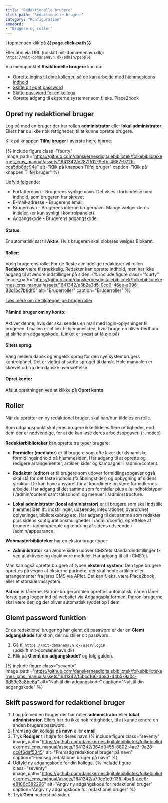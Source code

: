 ```yaml
---
title: "Redaktionelle brugere"
click-path: "Redaktionelle brugere"
category: "Konfiguration"
emneord: 
- "Brugere og roller"
---
```

I topmenuen klik på **{{ page.click-path }}**

Eller åbn via URL (udskift mit-domænenavn.dk):\
`https://mit-domænenavn.dk/admin/people`

Via menupunktet **Reaktionelle brugere** kan du:
- [Oprette logins til dine kolleger, så de kan arbejde med hjemmesidens indhold](https://www.folkebibliotekernescms.dk/main/konfiguration/personer/#opret-ny-redaktionel-bruger)
- [Skifte dit eget password](https://www.folkebibliotekernescms.dk/main/konfiguration/personer/#glemt-password-funktion)
- [Skifte password for en kollega](https://www.folkebibliotekernescms.dk/main/konfiguration/personer/#skift-password-for-redaktionel-bruger)
- Oprette adgang til eksterne systemer som f. eks. Place2book 

## Opret ny redaktionel bruger

Log på med en bruger der har rollen **administrator** eller **lokal administrator**. Ellers har du ikke nok rettigheder, til at kunne oprette brugere.

Klik på knappen **Tilføj bruger** i øverste højre hjørne.

{% include figure class="fourty" image_path="https://github.com/danskernesdigitalebibliotek/folkebibliotekernes_cms_manual/assets/1641342/e287f512-9efb-4687-972b-cca5db8dc94e" alt="Klik på knappen Tilføj bruger" caption="Klik på knappen Tilføj bruger" %}

Udfyld følgende:

+ Forfatternavn - Brugerens synlige navn. Det vises i forbindelse med indhold, som brugeren har skrevet
+ E-mail-adresse -  Brugerens email.
+ Brugernavn - Brugerens interne brugernavn. Mange vælger deres initialer. (er kun synligt i kontrolpanelet).
+ Adgangskode - Brugerens adgangskode.

#### Status:
Er automatisk sat til **Aktiv**. Hvis brugeren skal blokeres vælges Blokeret.

#### Roller:
Vælg brugerens rolle. For de fleste almindelige redaktører vil rollen **Redaktør** være tilstrækkelig. Redaktør kan oprette indhold, men har ikke adgang til at ændre indstillinger på siden.
{% include figure class="fourty" image_path="https://github.com/danskernesdigitalebibliotek/folkebibliotekernes_cms_manual/assets/1641342/e3b2a3d5-0cd0-46ee-a096-83d1bc7b8df0" alt="Brugerroller" caption="Brugerroller" %}

[Læs mere om de tilgængelige brugerroller](https://www.folkebibliotekernescms.dk/main/konfiguration/personer/#roller-1)

#### Påmind bruger om ny konto:
Aktiver denne, hvis der skal sendes en mail med login-oplysninger til brugeren. I mailen er et link til hjemmesiden, hvor brugeren bliver bedt om at skifte sin adgangskode. (Linket er svært at få øje på)

#### Sitets sprog:
Vælg mellem dansk og engelsk sprog for den nye systembrugers kontrolpanel. Det er vigtigt at sætte sproget til dansk. Hele manualen er skrevet ud fra den danske oversættelse.

#### Opret konto:
Afslut opretningen ved at klikke på **Opret konto**

## Roller

Når du opretter en ny redaktionel bruger, skal han/hun tildeles en rolle. 

Som udgangspunkt skal jeres brugere ikke tildeles flere rettigheder, end dem der er nødvendige, for at de kan løse deres arbejdsopgaver.
{: .notice}

**Redaktørbiblioteker** kan oprette tre typer brugere:

- **Formidler (mediator)** er til brugere som ofte laver det dynamiske formidlingsindhold på hjemmesiden. Har adgang til at oprette og redigere arrangementer, artikler, sider og kampagner i /admin/content. 

- **Redaktør (editor)** er til brugere som udover formidlingsopgaver også skal stå for det faste indhold (fx åbningstider) og opbygning af sidens struktur. De kan have ansvaret for at koordinere og styre formidlernes arbejde. Har adgang til det samme som formidler plus alle indholdstyper i /admin/content samt taksonomi og menuer i /admin/structure.

- **Lokal administrator (local administrator)** er til brugere som skal indstille hjemmesiden ift. indstillinger, udseende, integrationer, overordnet oplysninger, biblioteksbrug etc. Har adgang til det samme som redaktør plus sidens konfigurationsmuligheder i /admin/config, oprettelse af brugere i /admin/people og ændring af sidens udseende i /admin/appearance.

**Webmasterbiblioteker** har en ekstra brugertype:
- **Administrator** kan ændre siden udover CMS'ets standardindstillinger fx ved at aktivere og deaktivere moduler. Har adgang til alt i CMS'et.

Man kan også oprette brugere af typen **eksternt system**. Den type brugere oprettes på vegne af eksterne partnere, der skal hente artikler eller arrangementer fra jeres CMS via APIet. Det kan f. eks. være Place2book eller et storskærmssystem. 

**Patron** er lånerne. Patron-brugerprofilen oprettes automatisk, når en låner første gang logger ind på websitet via Adgangsplatformen. Patron-brugerne skal være der, og der bliver automatisk ryddet op i dem. 

## Glemt password funktion
Er du redaktionel bruger og har glemt dit password er der en **Glemt adgangskode** funktion, der nulstiller dit password.
1. Gå til `https://mit-domænenavn.dk/user/login`\
(udskift mit-domænenavn.dk)
2. Klik på **Glemt din adgangskode?** og følg guiden.
   
{% include figure class="seventy" image_path="https://github.com/danskernesdigitalebibliotek/folkebibliotekernes_cms_manual/assets/1641342/f5bcc166-db83-44b5-9a0c-6d59e3c8be6a" alt="Nulstil din adgangskode" caption="Nulstil din adgangskode" %}

## Skift password for redaktionel bruger
1. Log på med en bruger der har rollen **administrator** eller **lokal administrator**. Ellers har du ikke nok rettigheder, til at kunne ændre en anden brugers password.
2. Fremsøg din kollega på **navn** eller **email**.
3. Tryk **Rediger** til højre for deres navn
   {% include figure class="seventy" image_path="https://github.com/danskernesdigitalebibliotek/folkebibliotekernes_cms_manual/assets/1641342/364d0455-8802-4ae7-9a28-dc8f6daf5345" alt="Fremsøg redaktionel bruger på navn" caption="Fremsøg redaktionel bruger på navn" %}
4. Udfyld ny adgangskode for din kollega.
   {% include figure class="seventy" image_path="https://github.com/danskernesdigitalebibliotek/folkebibliotekernes_cms_manual/assets/1641342/a70ce1c9-13ff-4ba6-aec6-e8186c382296" alt="Angiv ny adgangskode for redaktionel bruger" caption="Angiv ny adgangskode for redaktionel bruger" %}
5. Tryk **Gem** nederst på siden.


